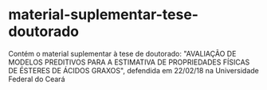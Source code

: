 # material-suplementar-tese-doutorado
Contém o material suplementar à tese de doutorado: "AVALIAÇÃO DE MODELOS PREDITIVOS PARA A ESTIMATIVA DE PROPRIEDADES FÍSICAS DE ÉSTERES DE ÁCIDOS GRAXOS", defendida em 22/02/18 na Universidade Federal do Ceará

